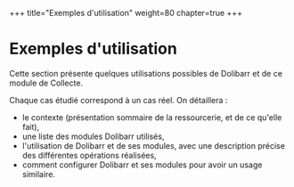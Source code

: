 +++
title="Exemples d'utilisation"
weight=80
chapter=true
+++

# Exemples d'utilisation

Cette section présente quelques utilisations possibles de Dolibarr et de ce module de Collecte.

Chaque cas étudié correspond à un cas réel. On détaillera :

* le contexte (présentation sommaire de la ressourcerie, et de ce qu'elle fait),
* une liste des modules Dolibarr utilisés,
* l'utilisation de Dolibarr et de ses modules, avec une description précise des différentes opérations réalisées,
* comment configurer Dolibarr et ses modules pour avoir un usage similaire.
